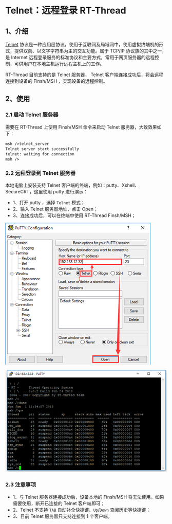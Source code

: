 # Telnet：远程登录 RT-Thread

## 1、介绍

[Telnet](https://baike.baidu.com/item/Telnet) 协议是一种应用层协议，使用于互联网及局域网中，使用虚拟终端机的形式，提供双向、以文字字符串为主的交互功能。属于 TCP/IP 协议族的其中之一，是 Internet 远程登录服务的标准协议和主要方式，常用于网页服务器的远程控制，可供用户在本地主机运行远程主机上的工作。

RT-Thread 目前支持的是 Telnet 服务器， Telnet 客户端连接成功后，将会远程连接到设备的 Finsh/MSH ，实现设备的远程控制。

## 2、使用

### 2.1 启动 Telnet 服务器

需要在 RT-Thread 上使用 Finsh/MSH 命令来启动 Telnet 服务器，大致效果如下：

```
msh />telnet_server
Telnet server start successfully
telnet: waiting for connection
msh />
```

### 2.2 远程登录到 Telnet 服务器

本地电脑上安装支持 Telnet 客户端的终端，例如：putty、Xshell、SecureCRT，这里使用 putty 进行演示：

- 1、打开 putty ，选择 `Telnet` 模式；
- 2、输入 Telnet 服务器地址，点击 Open；
- 3、连接成功后，可以在终端中使用 RT-Thread Finsh/MSH；

![telnet_connect_cfg](../images/telnet_connect_cfg.png)

![telnet_connected](../images/telnet_connected.png)

### 2.3 注意事项

- 1、与 Telnet 服务器连接成功后，设备本地的 Finsh/MSH 将无法使用。如果需要使用，断开已连接的 Telnet 客户端即可；
- 2、Telnet 不支持 `TAB` 自动补全快捷键、`Up`/`Down` 查阅历史等快捷键；
- 3、目前 Telnet 服务器只支持连接到 **1** 个客户端。
